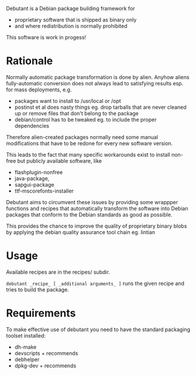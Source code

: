 Debutant is a Debian package building framework for
- proprietary software that is shipped as binary only
- and where redistribution is normally prohibited

This software is work in progess!

# Rationale

Normally automatic package transformation is done by alien. 
Anyhow aliens fully-automatic conversion does not always lead 
to satisfying results esp. for mass deployments, e.g. 
- packages want to install to /usr/local or /opt
- postinst et al does nasty things 
  eg. drop tarballs that are never cleaned up or remove files 
  that don't belong to the package
- debian/control has to be tweaked eg. to include the proper dependencies

Therefore alien-created packages normally need some manual modifications
that have to be redone for every new software version.

This leads to the fact that many specific workarounds exist to install 
non-free but publicly available software, like 
- flashplugin-nonfree
- java-package,
- sapgui-package
- ttf-mscorefonts-installer

Debutant aims to circumvent these issues by providing some wrappper functions
and recipes that automatically transform the software into Debian packages 
that conform to the Debian standards as good as possible.

This provides the chance to improve the quality of proprietary binary blobs by
applying the debian quality assurance tool chain eg. lintian

# Usage

Available recipes are in the recipes/ subdir.

`debutant _recipe_ [ _additional arguments_ ]` runs the given recipe and 
tries to build the package.

# Requirements

To make effective use of debutant you need to have the standard packaging toolset installed:

- dh-make
- devscripts + recommends
- debhelper
- dpkg-dev + recommends